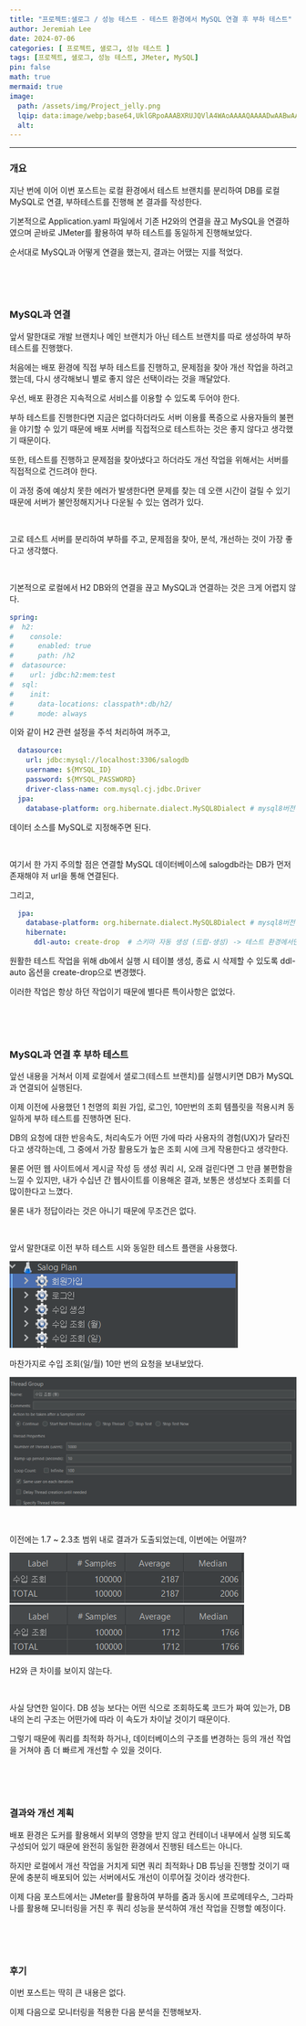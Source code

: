 ```yaml
---
title: "프로젝트:샐로그 / 성능 테스트 - 테스트 환경에서 MySQL 연결 후 부하 테스트"
author: Jeremiah Lee
date: 2024-07-06
categories: [ 프로젝트, 샐로그, 성능 테스트 ]
tags: [프로젝트, 샐로그, 성능 테스트, JMeter, MySQL]
pin: false
math: true
mermaid: true
image: 
  path: /assets/img/Project_jelly.png
  lqip: data:image/webp;base64,UklGRpoAAABXRUJQVlA4WAoAAAAQAAAADwAABwAAQUxQSDIAAAARL0AmbZurmr57yyIiqE8oiG0bejIYEQTgqiDA9vqnsUSI6H+oAERp2HZ65qP/VIAWAFZQOCBCAAAA8AEAnQEqEAAIAAVAfCWkAALp8sF8rgRgAP7o9FDvMCkMde9PK7euH5M1m6VWoDXf2FkP3BqV0ZYbO6NA/VFIAAAA
  alt: 
---
```

***

### 개요

지난 번에 이어 이번 포스트는 로컬 환경에서 테스트 브랜치를 분리하여 DB를 로컬 MySQL로 연결, 부하테스트를 진행해 본 결과를 작성한다.

기본적으로 Application.yaml 파일에서 기존 H2와의 연결을 끊고 MySQL을 연결하였으며 곧바로 JMeter를 활용하여 부하 테스트를 동일하게 진행해보았다.

순서대로 MySQL과 어떻게 연결을 했는지, 결과는 어땠는 지를 적었다.

<br>
<br>
<br>

### MySQL과 연결

앞서 말한대로 개발 브랜치나 메인 브랜치가 아닌 테스트 브랜치를 따로 생성하여 부하 테스트를 진행했다.

처음에는 배포 환경에 직접 부하 테스트를 진행하고, 문제점을 찾아 개선 작업을 하려고 했는데,
다시 생각해보니 별로 좋지 않은 선택이라는 것을 깨달았다.

우선, 배포 환경은 지속적으로 서비스를 이용할 수 있도록 두어야 한다.

부하 테스트를 진행한다면 지금은 없다하더라도 서버 이용률 폭증으로 사용자들의 불편을 야기할 수 있기 때문에 배포 서버를 직접적으로 테스트하는 것은 좋지 않다고 생각했기 때문이다.

또한, 테스트를 진행하고 문제점을 찾아냈다고 하더라도 개선 작업을 위해서는 서버를 직접적으로 건드려야 한다.

이 과정 중에 예상치 못한 에러가 발생한다면 문제를 찾는 데 오랜 시간이 걸릴 수 있기 때문에 서버가 불안정해지거나 다운될 수 있는 염려가 있다.

<br>

고로 테스트 서버를 분리하여 부하를 주고, 문제점을 찾아, 분석, 개선하는 것이 가장 좋다고 생각했다.

<br>

기본적으로 로컬에서 H2 DB와의 연결을 끊고 MySQL과 연결하는 것은 크게 어렵지 않다.

```yaml
spring:
#  h2:
#    console:
#      enabled: true
#      path: /h2
#  datasource:
#    url: jdbc:h2:mem:test
#  sql:
#    init:
#      data-locations: classpath*:db/h2/
#      mode: always
```

이와 같이 H2 관련 설정을 주석 처리하여 꺼주고,

```yaml
  datasource:
    url: jdbc:mysql://localhost:3306/salogdb
    username: ${MYSQL_ID}
    password: ${MYSQL_PASSWORD}
    driver-class-name: com.mysql.cj.jdbc.Driver
  jpa:
    database-platform: org.hibernate.dialect.MySQL8Dialect # mysql8버전
```

데이터 소스를 MySQL로 지정해주면 된다.

<br>

여기서 한 가지 주의할 점은 연결할 MySQL 데이터베이스에 salogdb라는 DB가 먼저 존재해야 저 url을 통해 연결된다.

그리고,

```yaml
  jpa:
    database-platform: org.hibernate.dialect.MySQL8Dialect # mysql8버전
    hibernate:
      ddl-auto: create-drop  # 스키마 자동 생성 (드랍-생성) -> 테스트 환경에서만 적용할 것
```

원활한 테스트 작업을 위해 db에서 실행 시 테이블 생성, 종료 시 삭제할 수 있도록 ddl-auto 옵션을 create-drop으로 변경했다.

이러한 작업은 항상 하던 작업이기 때문에 별다른 특이사항은 없었다.

<br>
<br>
<br>

### MySQL과 연결 후 부하 테스트

앞선 내용을 거쳐서 이제 로컬에서 샐로그(테스트 브랜치)를 실행시키면 DB가 MySQL과 연결되어 실행된다.

이제 이전에 사용했던 1 천명의 회원 가입, 로그인, 10만번의 조회 템플릿을 적용시켜 동일하게 부하 테스트를 진행하면 된다.

DB의 요청에 대한 반응속도, 처리속도가 어떤 가에 따라 사용자의 경험(UX)가 달라진다고 생각하는데,
그 중에서 가장 활용도가 높은 조회 시에 크게 작용한다고 생각한다.

물론 어떤 웹 사이트에서 게시글 작성 등 생성 쿼리 시, 오래 걸린다면 그 만큼 불편함을 느낄 수 있지만,
내가 수십년 간 웹사이트를 이용해온 결과, 보통은 생성보다 조회를 더 많이한다고 느꼈다.

물론 내가 정답이라는 것은 아니기 때문에 무조건은 없다.

<br>

앞서 말한대로 이전 부하 테스트 시와 동일한 테스트 플랜을 사용했다.

![](/assets/img/projects/salog/stress_test_MySQL/test_plans.png)

마찬가지로 수입 조회(일/월) 10만 번의 요청을 보내보았다.

![](/assets/img/projects/salog/stress_test_MySQL/income_get.png)

<br>

이전에는 1.7 ~ 2.3초 범위 내로 결과가 도출되었는데, 이번에는 어떨까?

![](/assets/img/projects/salog/stress_test_MySQL/daily_income_get_result.png)
![](/assets/img/projects/salog/stress_test_MySQL/monthly_income_get_result.png)

H2와 큰 차이를 보이지 않는다.

<br>

사실 당연한 일이다. DB 성능 보다는 어떤 식으로 조회하도록 코드가 짜여 있는가, DB 내의 논리 구조는 어떤가에 따라 이 속도가 차이날 것이기 때문이다.

그렇기 때문에 쿼리를 최적화 하거나, 데이터베이스의 구조를 변경하는 등의 개선 작업을 거쳐야 좀 더 빠르게 개선할 수 있을 것이다.

<br>
<br>
<br>

### 결과와 개선 계획

배포 환경은 도커를 활용해서 외부의 영향을 받지 않고 컨테이너 내부에서 실행 되도록 구성되어 있기 때문에 완전히 동일한 환경에서 진행된 테스트는 아니다.

하지만 로컬에서 개선 작업을 거치게 되면 쿼리 최적화나 DB 튜닝을 진행할 것이기 때문에 충분히 배포되어 있는 서버에서도 개선이 이루어질 것이라 생각한다.

이제 다음 포스트에서는 JMeter를 활용하여 부하를 줌과 동시에 프로메테우스, 그라파나를 활용해 모니터링을 거친 후 쿼리 성능을 분석하여 개선 작업을 진행할 예정이다.

<br>
<br>
<br>

### 후기

이번 포스트는 딱히 큰 내용은 없다.

이제 다음으로 모니터링을 적용한 다음 분석을 진행해보자.
